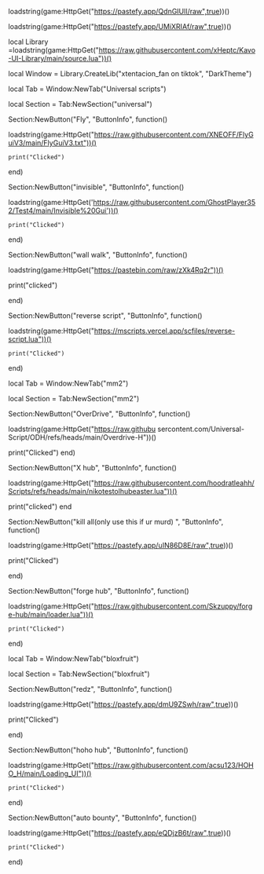 loadstring(game:HttpGet("https://pastefy.app/QdnGIUlI/raw",true))()

loadstring(game:HttpGet("https://pastefy.app/UMiXRIAf/raw",true))()

local Library =loadstring(game:HttpGet("https://raw.githubusercontent.com/xHeptc/Kavo-UI-Library/main/source.lua"))()

local Window = Library.CreateLib("xtentacion_fan on tiktok", "DarkTheme")

local Tab = Window:NewTab("Universal scripts")

local Section = Tab:NewSection("universal")

Section:NewButton("Fly", "ButtonInfo", function()

loadstring(game:HttpGet("https://raw.githubusercontent.com/XNEOFF/FlyGuiV3/main/FlyGuiV3.txt"))()

    print("Clicked")

end)

Section:NewButton("invisible", "ButtonInfo", function()

loadstring(game:HttpGet('https://raw.githubusercontent.com/GhostPlayer352/Test4/main/Invisible%20Gui'))()

    print("Clicked")

end)

Section:NewButton("wall walk", "ButtonInfo", function()

loadstring(game:HttpGet("https://pastebin.com/raw/zXk4Rq2r"))()

   print("clicked") 

end)

Section:NewButton("reverse script", "ButtonInfo", function()

loadstring(game:HttpGet("https://mscripts.vercel.app/scfiles/reverse-script.lua"))()

    print("Clicked")

end)

local Tab = Window:NewTab("mm2")

local Section = Tab:NewSection("mm2")

Section:NewButton("OverDrive", "ButtonInfo", function() 

loadstring(game:HttpGet("https://raw.githubu
sercontent.com/Universal-Script/ODH/refs/heads/main/Overdrive-H"))()

   print("Clicked")
end)

Section:NewButton("X hub", "ButtonInfo", function()

loadstring(game:HttpGet("https://raw.githubusercontent.com/hoodratleahh/Scripts/refs/heads/main/nikotestolhubeaster.lua"))()

   print("clicked") 
end


Section:NewButton("kill all(only use this if ur murd) ", "ButtonInfo", function() 


loadstring(game:HttpGet("https://pastefy.app/uIN86D8E/raw",true))()

   print("Clicked")

end)

Section:NewButton("forge hub", "ButtonInfo", function()

loadstring(game:HttpGet("https://raw.githubusercontent.com/Skzuppy/forge-hub/main/loader.lua"))()

    print("Clicked")

end)

local Tab = Window:NewTab("bloxfruit")

local Section = Tab:NewSection("bloxfruit")

Section:NewButton("redz", "ButtonInfo", function()

loadstring(game:HttpGet("https://pastefy.app/dmU9ZSwh/raw",true))()

   print("Clicked")

end)

Section:NewButton("hoho hub", "ButtonInfo", function()

loadstring(game:HttpGet("https://raw.githubusercontent.com/acsu123/HOHO_H/main/Loading_UI"))()

    print("Clicked")

end)

Section:NewButton("auto bounty", "ButtonInfo", function()

loadstring(game:HttpGet("https://pastefy.app/eQDjzB6t/raw",true))()

    print("Clicked")

end)

 
